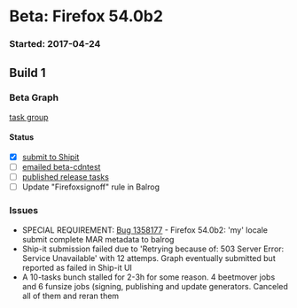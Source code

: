 # Beta: Firefox 54.0b2

### Started: 2017-04-24

## Build 1

### Beta Graph
[task group](https://tools.taskcluster.net/push-inspector/#/ig9LC1C4RuiY98vEazrXgQ)


#### Status
- [x] [submit to Shipit](https://wiki.mozilla.org/Release:Release_Automation_on_Mercurial:Starting_a_Release#Submit_to_Ship_It)
- [ ] [emailed beta-cdntest](../how-tos/relpro.md#1-email-drivers-re-release-live-on-test-channel)
- [ ] [published release tasks](../how-tos/relpro.md#3-publish-release)
- [ ] Update "Firefoxsignoff" rule in Balrog

### Issues
- SPECIAL REQUIREMENT: [Bug 1358177](https://bugzil.la/1358177) - Firefox 54.0b2: 'my' locale submit complete MAR metadata to balrog
- Ship-it submission failed due to 'Retrying because of: 503 Server Error: Service Unavailable' with 12 attemps. Graph eventually submitted but reported as failed in Ship-it UI
- A 10-tasks bunch stalled for 2-3h for some reason. 4 beetmover jobs and 6 funsize jobs (signing, publishing and update generators. Canceled all of them and reran them


